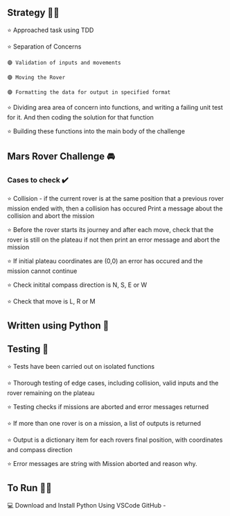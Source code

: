 ## Strategy 👷‍♀️
⭐ Approached task using TDD

⭐ Separation of Concerns

    🟣 Validation of inputs and movements
  
    🟣 Moving the Rover
  
    🟣 Formatting the data for output in specified format
    
⭐ Dividing area area of concern into functions, and writing a failing unit test for it. And then coding the solution for that function
   
⭐ Building these functions into the main body of the challenge
 


## Mars Rover Challenge :oncoming_automobile:

### Cases to check ✔️
:star: Collision - if the current rover is at the same position that a previous rover mission ended with, then a collision has occured
  Print a message about the collision and abort the mission

:star: Before the rover starts its journey and after each move, check that the rover is still on the plateau
  if not then print an error message and abort the mission

:star: If initial plateau coordinates are (0,0) an error has occured and the mission cannot continue

:star: Check initital compass direction is N, S, E or W

:star: Check that move is L, R or M 



## Written using Python 🐍



## Testing 📑
:star: Tests have been carried out on isolated functions

:star: Thorough testing of edge cases, including collision, valid inputs and the rover remaining on the plateau

:star: Testing checks if missions are aborted and error messages returned

:star: If more than one rover is on a mission, a list of outputs is returned

:star: Output is a dictionary item for each rovers final position, with coordinates and compass direction

:star: Error messages are string with Mission aborted and reason why. 



## To Run 🏃‍♂️
💻 Download and Install Python
Using VSCode
GitHub - 


